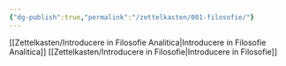 ```yaml
---
{"dg-publish":true,"permalink":"/zettelkasten/001-filosofie/"}
---
```



[[Zettelkasten/Introducere in Filosofie Analitica\|Introducere in Filosofie Analitica]]
[[Zettelkasten/Introducere in Filosofie\|Introducere in Filosofie]]


